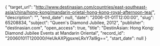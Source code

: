 {
  "target_url": "http://www.destinasian.com/countries/east-southeast-asia/china/hong-kong/mandarin-orietal-hong-kong-royal-afternoon-tea/", 
  "description": "", 
  "end_date": null, 
  "date": "2006-01-01T12:00:00", 
  "slug": 65208834, 
  "subject": "Queen's Diamond Jubilee, 2012", 
  "publisher": "destinasian.com", 
  "open_access": true, 
  "title": "DestinAsian: Hong Kong: Diamond Jubilee Events at Mandarin Oriental", 
  "record_id": "20060101T120000/HeUkAXPjgsxreLRxY7aI9g==", 
  "start_date": null
}

